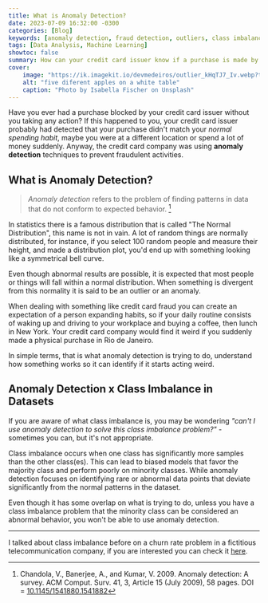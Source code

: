```yaml
---
title: What is Anomaly Detection?
date: 2023-07-09 16:32:00 -0300
categories: [Blog]
keywords: [anomaly detection, fraud detection, outliers, class imbalance, data analysis, machine learning]
tags: [Data Analysis, Machine Learning]
showtoc: false
summary: How can your credit card issuer know if a purchase is made by you or a cloned version of your credit card?
cover:
    image: "https://ik.imagekit.io/devmedeiros/outlier_kHqTJ7_Iv.webp?tr=w-700"
    alt: "five diferent apples on a white table"
    caption: "Photo by Isabella Fischer on Unsplash"
---
```


Have you ever had a purchase blocked by your credit card issuer without you taking any action? If this happened to you, your credit card issuer probably had detected that your purchase didn't match your _normal spending habit_, maybe you were at a different location or spend a lot of money suddenly. Anyway, the credit card company was using **anomaly detection** techniques to prevent fraudulent activities.

## What is Anomaly Detection?

> _Anomaly detection_ refers to the problem of finding patterns in data that do not conform to expected behavior. [^1]

In statistics there is a famous distribution that is called "The Normal Distribution", this name is not in vain. A lot of random things are normally distributed, for instance, if you select 100 random people and measure their height, and made a distribution plot, you'd end up with something looking like a symmetrical bell curve.

Even though abnormal results are possible, it is expected that most people or things will fall within a normal distribution. When something is divergent from this normality it is said to be an outlier or an anomaly.

When dealing with something like credit card fraud you can create an expectation of a person expanding habits, so if your daily routine consists of waking up and driving to your workplace and buying a coffee, then lunch in New York. Your credit card company would find it weird if you suddenly made a physical purchase in Rio de Janeiro.

In simple terms, that is what anomaly detection is trying to do, understand how something works so it can identify if it starts acting weird.

## Anomaly Detection x Class Imbalance in Datasets

If you are aware of what class imbalance is, you may be wondering _"can't I use anomaly detection to solve this class imbalance problem?"_ - sometimes you can, but it's not appropriate.

Class imbalance occurs when one class has significantly more samples than the other class(es). This can lead to biased models that favor the majority class and perform poorly on minority classes. While anomaly detection focuses on identifying rare or abnormal data points that deviate significantly from the normal patterns in the dataset. 

Even though it has some overlap on what is trying to do, unless you have a class imbalance problem that the minority class can be considered an abnormal behavior, you won't be able to use anomaly detection.

---

I talked about class imbalance before on a churn rate problem in a fictitious telecommunication company, if you are interested you can check it [here](/post/2022-05-30-churn-rate-challenge/).

[^1]: Chandola, V., Banerjee, A., and Kumar, V. 2009. Anomaly detection: A survey. ACM Comput. Surv. 41, 3, Article 15 (July 2009), 58 pages. DOI = [10.1145/1541880.1541882](http://doi.acm.org/10.1145/1541880.1541882)